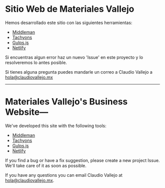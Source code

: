# Sitio Web de Materiales Vallejo

Hemos desarrollado este sitio con las siguientes herramientas:
+ [Middleman](https://middlemanapp.com/)
+ [Tachyons](http://tachyons.io/)
+ [Gulps.js](http://gulpjs.com/)
+ [Netlify](https://www.netlify.com/)

Si encuentras algun error haz un nuevo 'Issue' en este proyecto y lo resolveremos lo antes posible.

Si tienes alguna pregunta puedes mandarle un correo a Claudio Vallejo a hola@claudiovallejo.mx

---

# Materiales Vallejo's Business Website—

We've developed this site with the following tools:
+ [Middleman](https://middlemanapp.com/)
+ [Tachyons](http://tachyons.io/)
+ [Gulps.js](http://gulpjs.com/)
+ [Netlify](https://www.netlify.com/)

If you find a bug or have a fix suggestion, please create a new project Issue. We'll take care of it as soon as possible.

If you have any questions you can email Claudio Vallejo at hola@claudiovallejo.mx.
